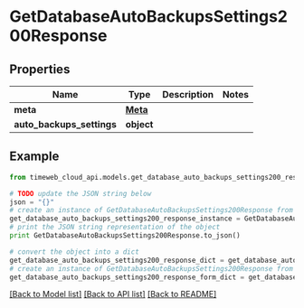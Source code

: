 # GetDatabaseAutoBackupsSettings200Response


## Properties
Name | Type | Description | Notes
------------ | ------------- | ------------- | -------------
**meta** | [**Meta**](Meta.md) |  | 
**auto_backups_settings** | **object** |  | 

## Example

```python
from timeweb_cloud_api.models.get_database_auto_backups_settings200_response import GetDatabaseAutoBackupsSettings200Response

# TODO update the JSON string below
json = "{}"
# create an instance of GetDatabaseAutoBackupsSettings200Response from a JSON string
get_database_auto_backups_settings200_response_instance = GetDatabaseAutoBackupsSettings200Response.from_json(json)
# print the JSON string representation of the object
print GetDatabaseAutoBackupsSettings200Response.to_json()

# convert the object into a dict
get_database_auto_backups_settings200_response_dict = get_database_auto_backups_settings200_response_instance.to_dict()
# create an instance of GetDatabaseAutoBackupsSettings200Response from a dict
get_database_auto_backups_settings200_response_form_dict = get_database_auto_backups_settings200_response.from_dict(get_database_auto_backups_settings200_response_dict)
```
[[Back to Model list]](../README.md#documentation-for-models) [[Back to API list]](../README.md#documentation-for-api-endpoints) [[Back to README]](../README.md)


